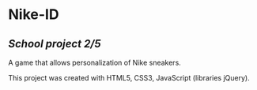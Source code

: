 # Nike-ID
## _School project 2/5_
A game that allows personalization of Nike sneakers.

This project was created with HTML5, CSS3, JavaScript (libraries jQuery).
